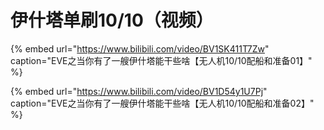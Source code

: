 # 伊什塔单刷10/10（视频）

{% embed url="https://www.bilibili.com/video/BV1SK411T7Zw" caption="EVE之当你有了一艘伊什塔能干些啥【无人机10/10配船和准备01】" %}

{% embed url="https://www.bilibili.com/video/BV1D54y1U7Pj" caption="EVE之当你有了一艘伊什塔能干些啥【无人机10/10配船和准备02】" %}


